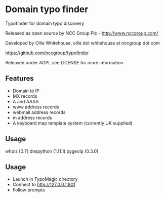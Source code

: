 Domain typo finder
======================

Typofinder for domain typo discovery

Released as open source by NCC Group Plc - http://www.nccgroup.com/

Developed by Ollie Whitehouse, ollie dot whitehouse at nccgroup dot com

https://github.com/nccgroup/typofinder

Released under AGPL see LICENSE for more information

Features
-------------
* Domain to IP
* MX records
* A and AAAA
* www address records
* webmail address records
* m address records
* A keyboard map template system (currently UK supplied)

Usage
-------------
whois (0.7)
dnspython (1.11.1)
pygeoip (0.3.0)

Usage
-------------
* Launch in TypoMagic directory
* Connect to http://127.0.0.1:801
* Follow prompts